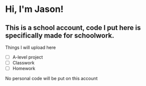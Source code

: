 # Hi, I'm Jason!
## This is a school account, code I put here is specifically made for schoolwork.
 
Things I will upload here
- [ ] A-level project
- [ ] Classwork
- [ ] Homework

No personal code will be put on this account
